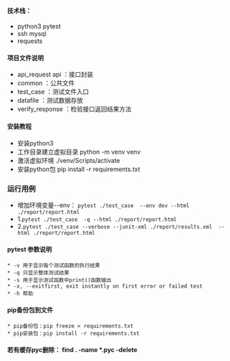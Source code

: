 #### 技术栈：
* python3   pytest
* ssh mysql
* requests


#### 项目文件说明
- api_request api ：接口封装
- common ：公共文件
- test_case ：测试文件入口
- datafile ：测试数据存放
- verify_response ：检验接口返回结果方法

#### 安装教程
- 安装python3
- 工作目录建立虚拟目录  python -m venv venv
- 激活虚拟环境 ./venv/Scripts/activate
- 安装python包 pip install -r requirements.txt

### 运行用例
- 增加环境变量--env： ```pytest ./test_case  --env dev --html ./report/report.html```
- 1.```pytest ./test_case  -q --html ./report/report.html```
- 2.```pytest ./test_case --verbose --junit-xml ./report/results.xml  --html ./report/report.html```  

#### pytest 参数说明
    
    * -v 用于显示每个测试函数的执行结果
    * -q 只显示整体测试结果
    * -s 用于显示测试函数中print()函数输出
    * -x, --exitfirst, exit instantly on first error or failed test
    * -h 帮助

#### pip备份包到文件
    
    * pip备份包：pip freeze > requirements.txt
    * pip安装包：pip install -r requirements.txt


#### 若有缓存pyc删除： find . -name *.pyc -delete
